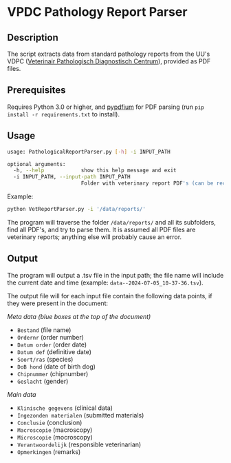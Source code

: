 # VPDC Pathology Report Parser

## Description

The script extracts data from standard pathology reports from the UU's VDPC ([Veterinair Pathologisch Diagnostisch Centrum](https://www.uu.nl/onderzoek/veterinair-pathologisch-diagnostisch-centrum)), provided as PDF files.

## Prerequisites

Requires Python 3.0 or higher, and [pypdfium](https://pypi.org/project/pypdfium2/) for PDF parsing (run `pip install -r requirements.txt` to install).

## Usage

```bash
usage: PathologicalReportParser.py [-h] -i INPUT_PATH

optional arguments:
  -h, --help            show this help message and exit
  -i INPUT_PATH, --input-path INPUT_PATH
                        Folder with veterinary report PDF's (can be recursive)
```
Example:
```bash
python VetReportParser.py -i '/data/reports/'
```
The program will traverse the folder `/data/reports/` and all its subfolders, find all PDF's, and try to parse them. It is assumed all PDF files are veterinary reports; anything else will probably cause an error.

## Output

The program will output a .tsv file in the input path; the file name will include the current date and time (example: `data--2024-07-05_10-37-36.tsv`).

The output file will for each input file contain the following data points, if they were present in the document:

_Meta data (blue boxes at the top of the document)_
+ `Bestand` (file name)
+ `Ordernr` (order number)
+ `Datum order` (order date)
+ `Datum def` (definitive date)
+ `Soort/ras` (species)
+ `DoB hond` (date of birth dog)
+ `Chipnummer` (chipnumber) 
+ `Geslacht` (gender)

_Main data_
+ `Klinische gegevens` (clinical data)
+ `Ingezonden materialen` (submitted materials)
+ `Conclusie` (conclusion)
+ `Macroscopie` (macroscopy)
+ `Microscopie` (mocroscopy)
+ `Verantwoordelijk` (responsible veterinarian)
+ `Opmerkingen` (remarks)